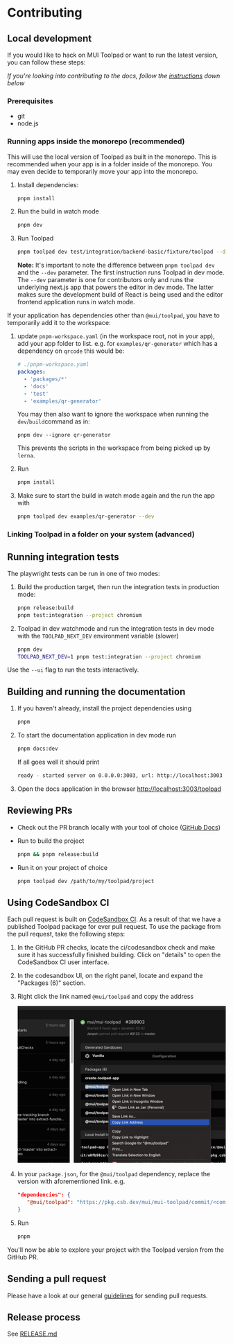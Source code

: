 # Contributing

## Local development

If you would like to hack on MUI Toolpad or want to run the latest version, you can follow these steps:

_If you're looking into contributing to the docs, follow the [instructions](#building-and-running-the-documentation) down below_

### Prerequisites

- git
- node.js

### Running apps inside the monorepo (recommended)

This will use the local version of Toolpad as built in the monorepo. This is recommended when your app is in a folder inside of the monorepo. You may even decide to temporarily move your app into the monorepo.

1. Install dependencies:

   ```bash
   pnpm install
   ```

1. Run the build in watch mode

   ```bash
   pnpm dev
   ```

1. Run Toolpad

   ```bash
   pnpm toolpad dev test/integration/backend-basic/fixture/toolpad --dev
   ```

   **Note:** It's important to note the difference between `pnpm toolpad dev` and the `--dev` parameter. The first instruction runs Toolpad in dev mode. The `--dev` parameter is one for contributors only and runs the underlying next.js app that powers the editor in dev mode. The latter makes sure the development build of React is being used and the editor frontend application runs in watch mode.

If your application has dependencies other than `@mui/toolpad`, you have to temporarily add it to the workspace:

1. update `pnpm-workspace.yaml` (in the workspace root, not in your app), add your app folder to list. e.g. for `examples/qr-generator` which has a dependency on `qrcode` this would be:

   ```yaml
   # ./pnpm-workspace.yaml
   packages:
     - 'packages/*'
     - 'docs'
     - 'test'
     - 'examples/qr-generator'
   ```

   You may then also want to ignore the workspace when running the `dev`/`build`command as in:

   ```
   pnpm dev --ignore qr-generator
   ```

   This prevents the scripts in the workspace from being picked up by `lerna`.

1. Run

   ```bash
   pnpm install
   ```

1. Make sure to start the build in watch mode again and the run the app with

   ```bash
   pnpm toolpad dev examples/qr-generator --dev
   ```

### Linking Toolpad in a folder on your system (advanced)

<!--

TODO: how would this work with pnpm (https://pnpm.io/package_json#dependenciesmetainjected)

<details>
<summary>Expand instructions</summary>

In some cases you may want to link local toolpad into a project on your laptop.

1. Install dependencies:

```bash
yarn install
```

1. Run the build in watch mode

   ```bash
   yarn dev
   ```

1. In another folder, start a toolpad project using:

   ```json
   {
     "name": "toolpad-local",
     "version": "1.0.0",
     "license": "MIT",
     "scripts": {
       "dev": "toolpad dev --dev",
       "build": "toolpad build --dev",
       "start": "toolpad start --dev"
     },
     "dependencies": {
       "@mui/toolpad": "portal:<your-local-toolpad-monorepo>/packages/toolpad-app"
     },
     "resolutions": {
       "@mui/toolpad": "portal:<your-local-toolpad-monorepo>/packages/toolpad-app",
       "@mui/toolpad-core": "portal:<your-local-toolpad-monorepo>/packages/toolpad-core",
       "@mui/toolpad-components": "portal:<your-local-toolpad-monorepo>/packages/toolpad-components",
       "@mui/toolpad-utils": "portal:<your-local-toolpad-monorepo>/packages/toolpad-utils"
     }
   }
   ```

   1. Replace `<your-local-toolpad-monorepo>` with the path to the toolpad monorepo on your file system. Make sure to keep `portal:`.

   1. In order to use `portal:` dependencies, we will need to use yarn 2. So start by running

      ```bash
      yarn set version berry
      ```

      and add to the `.yarnrc.yml`:

      ```yaml
      nodeLinker: node-modules
      ```

   1. then run

      ```bash
      yarn install
      ```

1. Run start toolpad in dev mode:

   ```bash
   yarn dev
   ```

</details>

-->

## Running integration tests

The playwright tests can be run in one of two modes:

1. Build the production target, then run the integration tests in production mode:

   ```bash
   pnpm release:build
   pnpm test:integration --project chromium
   ```

2. Toolpad in dev watchmode and run the integration tests in dev mode with the `TOOLPAD_NEXT_DEV` environment variable (slower)

   ```bash
   pnpm dev
   TOOLPAD_NEXT_DEV=1 pnpm test:integration --project chromium
   ```

Use the `--ui` flag to run the tests interactively.

## Building and running the documentation

1. If you haven't already, install the project dependencies using

   ```bash
   pnpm
   ```

1. To start the documentation application in dev mode run

   ```bash
   pnpm docs:dev
   ```

   If all goes well it should print

   ```bash
   ready - started server on 0.0.0.0:3003, url: http://localhost:3003
   ```

1. Open the docs application in the browser [http://localhost:3003/toolpad](http://localhost:3003/toolpad)

## Reviewing PRs

- Check out the PR branch locally with your tool of choice ([GitHub Docs](https://docs.github.com/en/pull-requests/collaborating-with-pull-requests/reviewing-changes-in-pull-requests/checking-out-pull-requests-locally?tool=cli))
- Run to build the project

  ```bash
  pnpm && pnpm release:build
  ```

- Run it on your project of choice

  ```bash
  pnpm toolpad dev /path/to/my/toolpad/project
  ```

## Using CodeSandbox CI

Each pull request is built on [CodeSandbox CI](https://codesandbox.io/docs/learn/sandboxes/ci). As a result of that we have a published Toolpad package for ever pull request. To use the package from the pull request, take the following steps:

1. In the GitHub PR checks, locate the ci/codesandbox check and make sure it has successfully finished building. Click on "details" to open the CodeSandbox CI user interface.

2. In the codesandbox UI, on the right panel, locate and expand the "Packages (6)" section.

3. Right click the link named `@mui/toolpad` and copy the address

   ![Copy CodeSandbox CI package link](contributing/codesandbox-ci-package-link.png)

4. In your `package.json`, for the `@mui/toolpad` dependency, replace the version with aforementioned link. e.g.

   ```json
   "dependencies": {
      "@mui/toolpad": "https://pkg.csb.dev/mui/mui-toolpad/commit/<commit>/@mui/toolpad"
   }
   ```

5. Run

   ```bash
   pnpm
   ```

You'll now be able to explore your project with the Toolpad version from the GitHub PR.

## Sending a pull request

Please have a look at our general [guidelines](https://github.com/mui/material-ui/blob/master/CONTRIBUTING.md#sending-a-pull-request) for sending pull requests.

## Release process

See [RELEASE.md](./RELEASE.md)
